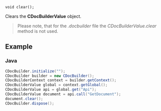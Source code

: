 `void clear();`

Clears the **CDocBuilderValue** object.

> Please note, that for the *.docbuilder* file the *CDocBuilderValue.clear* method is not used.

## Example

### Java

``` java
CDocBuilder.initialize("");
CDocBuilder builder = new CDocBuilder();
CDocBuilderContext context = builder.getContext();
CDocBuilderValue global = context.getGlobal();
CDocBuilderValue api = global.get("Api");
CDocBuilderValue document = api.call("GetDocument");
document.clear();
CDocBuilder.dispose();
```

